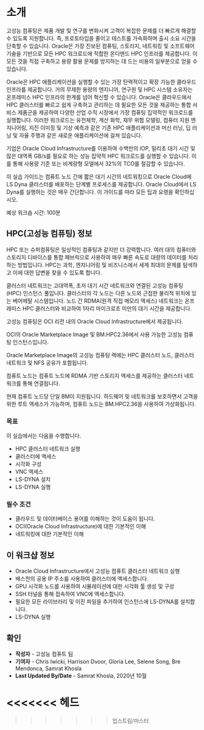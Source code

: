 # 소개

고성능 컴퓨팅은 제품 개발 및 연구를 변화시켜 고객이 복잡한 문제를 더 빠르게 해결할 수 있도록 지원합니다. 즉, 프로토타입을 줄이고 테스트를 가속화하며 출시 소요 시간을 단축할 수 있습니다. Oracle은 가장 진보된 컴퓨팅, 스토리지, 네트워킹 및 소프트웨어 기술을 기반으로 모든 HPC 워크로드에 적합한 온디맨드 HPC 인프라를 제공합니다. 이 모든 것을 직접 구축하고 용량 활용 문제를 방지하는 데 드는 비용의 일부분으로 얻을 수 있습니다.

Oracle은 HPC 애플리케이션을 실행할 수 있는 가장 탄력적이고 확장 가능한 클라우드 인프라를 제공합니다. 거의 무제한 용량의 엔지니어, 연구원 및 HPC 시스템 소유자는 온프레미스 HPC 인프라의 한계를 넘어 혁신할 수 있습니다. Oracle은 클라우드에서 HPC 클러스터를 빠르고 쉽게 구축하고 관리하는 데 필요한 모든 것을 제공하는 통합 서비스 제품군을 제공하여 다양한 산업 수직 시장에서 가장 컴퓨팅 집약적인 워크로드를 실행합니다. 이러한 워크로드는 유전체학, 계산 화학, 재무 위험 모델링, 컴퓨터 지원 엔지니어링, 지진 이미징 및 기상 예측과 같은 기존 HPC 애플리케이션과 머신 러닝, 딥 러닝 및 자율 주행과 같은 새로운 애플리케이션에 걸쳐 있습니다.

기업은 Oracle Cloud Infrastructure를 이용하여 수백만의 IOP, 밀리초 대기 시간 및 많은 대역폭 GB/s를 필요로 하는 성능 집약적 HPC 워크로드를 실행할 수 있습니다. 이를 통해 사용량 기준 또는 비계량형 모델에서 32%의 TCO를 절감할 수 있습니다.

이 실습 가이드는 컴퓨트 노드 간에 짧은 대기 시간의 네트워킹으로 Oracle Cloud에 LS Dyna 클러스터를 배포하는 단계별 프로세스를 제공합니다. Oracle Cloud에서 LS Dyna를 실행하는 것은 매우 간단합니다. 이 가이드를 따라 모든 팁과 요령을 확인하십시오.

예상 워크숍 시간: 100분

## HPC(고성능 컴퓨팅) 정보

HPC 또는 슈퍼컴퓨팅은 일상적인 컴퓨팅과 같지만 더 강력합니다. 여러 대의 컴퓨터와 스토리지 디바이스를 통합 패브릭으로 사용하여 매우 빠른 속도로 대량의 데이터를 처리하는 방법입니다. HPC는 과학, 엔지니어링 및 비즈니스에서 세계 최대의 문제를 탐색하고 이에 대한 답변을 찾을 수 있도록 합니다.

클러스터 네트워크는 고대역폭, 초저 대기 시간 네트워크와 연결된 고성능 컴퓨팅(HPC) 인스턴스 풀입니다. 클러스터의 각 노드는 다른 노드와 근접한 물리적 위치에 있는 베어메탈 시스템입니다. 노드 간 RDMA(원격 직접 메모리 액세스) 네트워크는 온프레미스 HPC 클러스터와 비교하여 1자리 마이크로초 미만의 대기 시간을 제공합니다.

고성능 컴퓨팅은 OCI 리전 내의 Oracle Cloud Infrastructure에서 제공됩니다.

OCI의 Oracle Marketplace Image 및 BM.HPC2.36에서 사용 가능한 고성능 컴퓨팅 인스턴스입니다.

Oracle Marketplace Image의 고성능 컴퓨팅 랙에는 HPC 클러스터 노드, 클러스터 네트워크 및 NFS 공유가 포함됩니다.

컴퓨트 노드는 컴퓨트 노드에 RDMA 기반 스토리지 액세스를 제공하는 클러스터 네트워크를 통해 연결됩니다.

현재 컴퓨트 노드당 단일 BM이 지원됩니다. 하드웨어 및 네트워크를 보호하면서 고객을 위한 루트 액세스가 가능하며, 컴퓨트 노드는 BM.HPC2.36을 사용하여 가상화됩니다.

### 목표

이 실습에서는 다음을 수행합니다.

*   HPC 클러스터 네트워크 실행
*   클러스터에 액세스
*   시각화 구성
*   VNC 액세스
*   LS-DYNA 설치
*   LS-DYNA 실행

### 필수 조건

*   클라우드 및 데이터베이스 용어를 이해하는 것이 도움이 됩니다.
*   OCI(Oracle Cloud Infrastructure)에 대한 기본적인 이해
*   네트워킹에 대한 기본적인 이해

## 이 워크샵 정보

*   Oracle Cloud Infrastructure에서 고성능 컴퓨트 클러스터 네트워크 실행
*   배스천의 공용 IP 주소를 사용하여 클러스터에 액세스합니다.
*   GPU 시각화 노드를 사용하여 시뮬레이션에 대한 시각화 툴 생성 및 구성
*   SSH 터널을 통해 접속하여 VNC에 액세스합니다.
*   필요한 모든 라이브러리 및 이진 파일을 추가하여 인스턴스에 LS-DYNA를 설치합니다.
*   LS-DYNA 실행

## 확인

*   **작성자** - 고성능 컴퓨트 팀
*   **기여자** - Chris Iwicki, Harrison Dvoor, Gloria Lee, Selene Song, Bre Mendonca, Samrat Khosla
*   **Last Updated By/Date** - Samrat Khosla, 2020년 10월

# <<<<<<< 헤드

> > > > > > > 업스트림/마스터